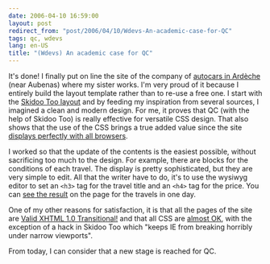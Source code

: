 ```yaml
---
date: 2006-04-10 16:59:00
layout: post
redirect_from: "post/2006/04/10/Wdevs-An-academic-case-for-QC"
tags: qc, wdevs
lang: en-US
title: "(Wdevs) An academic case for QC"
---
```


It's done! I finally put on line the site of the company of [autocars in Ardèche](http://www.arsac-tourisme.com/) (near Aubenas) where
my sister works. I'm very proud of it because I entirely build the layout
template rather than to re-use a free one. I start with the [Skidoo Too
layout](http://webhost.bridgew.edu/etribou/layouts/skidoo_too/index.html) and by feeding my inspiration from several sources, I imagined a
clean and modern design. For me, it proves that QC (with the help of Skidoo
Too) is really effective for versatile CSS design. That also shows that the use
of the CSS brings a true added value since the site [displays perfectly with all browsers](http://browsershots.org/).

I worked so that the update of the contents is the easiest possible, without
sacrificing too much to the design. For example, there are blocks for the
conditions of each travel. The display is pretty sophisticated, but they are
very simple to edit. All that the writer have to do, it's to use the wysiwyg
editor to set an `<h3>` tag for the travel title and an `<h4>` tag for the price.
You can [see the
result](http://www.arsac-tourisme.com/journees.aspx) on the page for the travels in one day.

One of my other reasons for satisfaction, it is that all the pages of the
site are [Valid
XHTML 1.0 Transitional!](http://validator.w3.org/check?uri=http://www.arsac-tourisme.com/) and that all CSS are [
almost OK](http://jigsaw.w3.org/css-validator/validator?uri=http://www.arsac-tourisme.com/&amp;warning=no&amp;profile=css3&amp;usermedium=all), with the exception of a hack in Skidoo Too which "keeps IE from
breaking horribly under narrow viewports".

From today, I can consider that a new stage is reached for QC.
